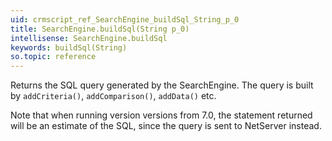 ```yaml
---
uid: crmscript_ref_SearchEngine_buildSql_String_p_0
title: SearchEngine.buildSql(String p_0)
intellisense: SearchEngine.buildSql
keywords: buildSql(String)
so.topic: reference
---
```


Returns the SQL query generated by the SearchEngine. The query is built by `addCriteria()`, `addComparison()`, `addData()` etc.

Note that when running version versions from 7.0, the statement returned will be an estimate of the SQL, since the query is sent to NetServer instead.


